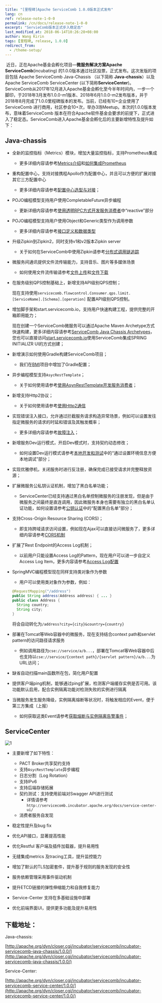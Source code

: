 ```yaml
---
title: "[里程碑]Apache ServiceComb 1.0.0版本正式发布"
lang: cn
ref: release-note-1-0-0
permalink: /cn/docs/release-note-1-0-0
excerpt: "ServieComb版本正式步入稳定态"
last_modified_at: 2018-06-14T10:26:28+08:00
author: Wang Kirin
tags: [里程碑, release, 1.0.0]
redirect_from:
  - /theme-setup/
---
```



​	近日，正在Apache基金会孵化项目—**微服务解决方案Apache ServiceComb**(incubating) 的1.0.0版本通过社区投票，正式发布。这次发版的项目包括  Apache ServiceComb Java-Chassis （以下简称 **Java-chassis**）以及Apache ServiceComb ServiceCenter (以下简称**ServiceCenter**)。ServiceComb从2017年12月进入Apache基金会孵化至今半年时间内，一步一个脚印，于2018年3月发布1.0.0-m1版本、2018年6月1.0.0-m2发布版本，并于2018年8月完成了1.0.0里程碑版本的发布。当前，已经有10+企业使用了ServiceComb 进行商用，社区参会10+次，举办3场Meetup。本次的1.0.0版本发布，意味着ServiceComb 版本在符合Apache软件基金会要求的前提下，正式进入了稳定态。ServiceComb进入Apache基金会孵化后的主要新增特性及提升如下：

##  Java-chassis

- 全新的监控指标（Metrics）模块，增加大量监控指标，支持Prometheus集成

  - 更多详细内容请参考[Metrics介绍](http://docs.servicecomb.io/zh_CN/general-development/metrics.html)和[如何集成Prometheus](http://servicecomb.incubator.apache.org/cn/users/metrics-integration-with-prometheus-in-1.0.0-m1/)

- 重构配置中心，支持对接携程Apollo作为配置中心，并且可以方便的扩展对接其它三方配置中心

  - 更多详细内容请参考[配置中心选型与对接](http://servicecomb.incubator.apache.org/cn/docs/config_center_integration/)；

- POJO编程模型支持用户使用CompletableFuture异步编程

  - 更新详细内容请参考[使用透明RPC方式开发服务消费者](http://docs.servicecomb.io/zh_CN/build-consumer/develop-consumer-using-rpc.html)中“reactive”部分

- POJO编程模型支持用户使用Object和Generic类型作为调用参数

  - 更多详细内容请参考[接口定义和数据类型](http://docs.servicecomb.io/zh_CN/build-provider/interface-constraints.html)

- 升级Zipkin到Zipkin2，同时支持v1和v2版本Zipkin server

  - 关于如何在ServiceComb中使用Zipkin请参考[分布式调用链追踪](http://servicecomb.incubator.apache.org/cn/docs/tracing-with-servicecomb/)

- 微服务间通讯提供文件流传输能力，支持音乐、图片等多媒体场景

  - 如何使用文件流传输请参考[文件上传](http://docs.servicecomb.io/zh_CN/general-development/file-upload.html)和[文件下载](http://docs.servicecomb.io/zh_CN/general-development/file-download.html)

- 在服务级别QPS控制基础上，新增支持API级别QPS控制；

  现在支持使用`servicecomb.flowcontrol.Consumer.qps.limit.[ServiceName].[Schema].[operation]` 配置API级别QPS控制。

- 增加脚手架和start.servicecomb.io，支持用户快速构建工程，提供完整的开箱即用能力；

  现在创建一个ServiceComb微服务可以通过Apache Maven Archetype方式快速构建，更多详细内容请参考[ServiceComb Java Chassis Archetypes](https://github.com/apache/incubator-servicecomb-java-chassis/blob/master/archetypes/README.md)，您也可以直接访问[start.servicecomb.io](http://start.servicecomb.io/)使用ServiceComb集成SPRING INITIALIZR UI的方式创建；

- 新增演示如何使用Gradle构建ServiceComb项目；

  - 我们在[BMI](https://github.com/apache/incubator-servicecomb-java-chassis/tree/master/samples/bmi)项目中增加了Gradle配置；

- 异步编程模型支持`AsycRestTemplate`；

  - 关于如何使用请参考[使用AsynRestTemplate开发服务消费者](http://docs.servicecomb.io/zh_CN/build-consumer/using-AsyncRestTemplate.html)；

- 新增支持Http2协议；

  - 关于如何使用请参考[使用Http2通信](http://docs.servicecomb.io/zh_CN/build-provider/protocol/http2.html)

- 实现错误注入接口，允许通过拦截服务请求构造异常场景，例如可以设置发往指定微服务的请求的时延和错误及其触发概率；

  - 更多详细内容请参考[故障注入](http://docs.servicecomb.io/zh_CN/build-consumer/fault-injection.html)；

- 新增服务Dev运行模式，开启Dev模式时，支持契约动态修改；

  - 如何设置Dev运行模式请参考[本地开发和测试](http://docs.servicecomb.io/zh_CN/general-development/local-develop-test.html)中的“通过设置环境信息方便本地调试”部分；

- 实现优雅停机，关闭服务时进行反注册，确保完成已接受请求并完整释放资源；

- 扩展微服务公私钥认证机制，增加了黑白名单功能；

  - ServiceCenter已经支持通过黑白名单控制微服务的注册发现，但是由于微服务之间最终是直连调用，因此微服务本身也需要有独立的黑白名单认证功能，如何设置请参考[公钥认证](http://docs.servicecomb.io/zh_CN/references-handlers/publickey.html)中的“配置黑白名单”部分；

- 支持Cross-Origin Resource Sharing (CORS)；

  - 即支持跨域请求访问设置，例如现在Ajax可以直接访问微服务了，更多详细内容请参考[CORS机制](http://docs.servicecomb.io/zh_CN/general-development/CORS.html)

- 扩展了Rest Endpoint的Access Log机制；

  - 以前用户只能设置Access Log的Pattern，现在用户可以进一步自定义Access Log Item，更多内容请参考[Access Log配置](http://docs.servicecomb.io/zh_CN/build-provider/access-log-configuration.html)

- SpringMVC编程模型现在同样支持类对象作为参数

  - 用户可以使用类对象作为参数，例如：

  ```java
  @RequestMapping("/address")
  public String address(Address address) { ... }
  public class Address {
  	String country;
  	String city;
  }
  ```


  将会自动转化为`/address?city={city}&country={country}`

- 部署在Tomcat等Web容器中的微服务，现在支持结合context path和servlet pattern的访问路径请求服务

  - 例如调用路径为`cse://service/a/b...`，部署在Tomcat等Web容器中后也支持以`cse://service/{context path}/{servlet pattern}/a/b...`为URL访问；

- 缺省自动扫描main函数所在包，简化用户配置

- 提供客户端ping机制，能够通过ping扩展，检测客户端缓存实例是否可用。该功能默认启用，配合实例隔离功能对检测失败的实例进行隔离

- 当微服务发生服务降级，实例隔离熔断等状况时，将触发相应的Event，便于第三方集成（上报）

  - 如何获取这类Event请参考[获取熔断与实例隔离告警事件](http://docs.servicecomb.io/zh_CN/general-development/AlarmEvent.html)；



## ServiceCenter

![1](/assets/images/Service-Center-UI-Preview.gif)

- 主要新增了如下特性：
  - PACT Broker共享契约支持
  - 支持`AsycRestTemplate`异步编程
  - 日志分割（Log Rotation）
  - 支持IPv6
  - 支持后端存储拓展
  - 契约测试：支持使用前端对Swagger API进行测试
    - 详情请参考`http://servicecomb.incubator.apache.org/docs/service-center-ui/`
  - 消费者服务自发现

- 稳定性提升及bug fix
- 优化API接口，显著提高性能
- 优化Restful 客户端及插件加载器，提升易用性
- 无缝集成metrics 及tracing工具，提升监控能力
- 增加了默认的TLS加密套件，提升基于规则的服务发现的安全性
- 服务依赖管理采用事件驱动机制
- 提升ETCD链接的弹性伸缩能力和自我修复能力
- Service-Center 支持在多基础设施中部署
- 优化前端界面UI，提供更多功能及提升易用性


## 下载地址：

Java-chassis:

[http://apache.org/dyn/closer.cgi/incubator/servicecomb/incubator-servicecomb-java-chassis/1.0.0/](http://apache.org/dyn/closer.cgi/incubator/servicecomb/incubator-servicecomb-java-chassis/1.0.0/)

Service-Center:

[http://apache.org/dyn/closer.cgi/incubator/servicecomb/incubator-servicecomb-service-center/1.0.0/](http://apache.org/dyn/closer.cgi/incubator/servicecomb/incubator-servicecomb-service-center/1.0.0/)
